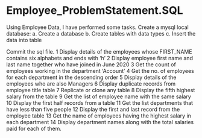 # Employee_ProblemStatement.SQL
Using Employee Data, I have performed some tasks.
Create a mysql local database: 
a. Create a database
b. Create tables with data types
c. Insert the data into table

Commit the sql file.
1 Display details of the employees whose FIRST_NAME contains six alphabets
and ends with ‘h’
2 Display employee first name and last name together who have joined in June
2020
3 Get the count of employees working in the department ‘Account’
4 Get the no. of employees for each department in the descending order
5 Display details of the employees who are also Managers
6 Display duplicate records from employee title table
7 Replicate or clone any table
8 Display the fifth highest salary from the table
9 Get the list of employee name with the same salary
10 Display the first half records from a table
11 Get the list departments that have less than five people
12 Display the first and last record from the employee table
13 Get the name of employees having the highest salary in each department
14 Display department names along with the total salaries paid for each of them.
